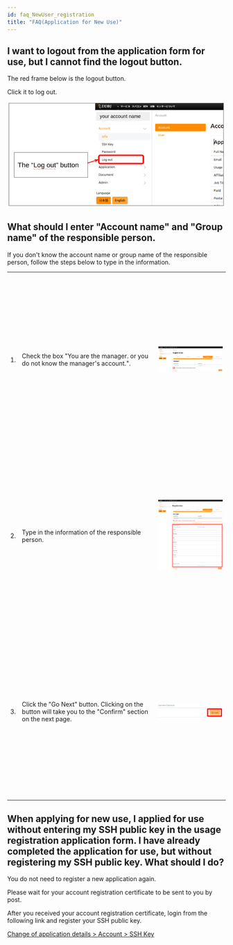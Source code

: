 ```yaml
---
id: faq_NewUser_registration
title: "FAQ(Application for New Use)"
---
```


##  I want to logout from the application form for use, but I cannot find the logout button.


The red frame below is the logout button.

Click it to log out.

![](logout_button.png)


## What should I enter "Account name" and "Group name" of the responsible person.

If you don't know the account name or group name of the responsible person, follow the steps below to type in the information. 

<table>
<tr>
<td>1.</td>
<td width="300">Check the box "You are the manager. or you do not know the manager's account.". </td>
<td height="400">

![](ResponsiblePerson_1.png)

</td>
</tr>
<tr>
<td>2.</td>
<td width="300">Type in the information of the responsible person. </td>
<td height="400">

![](ResponsiblePerson_2.png)

</td>
</tr>
<tr>
<td>3.</td>
<td width="300">Click the "Go Next" button. Clicking on the button will take you to the "Confirm" section on the next page. </td>
<td height="400">

![](ResponsiblePerson_3.png)

</td>
</tr>
</table>


## When applying for new use, I applied for use without entering my SSH public key in the usage registration application form. I have already completed the application for use, but without registering my SSH public key. What should I do?

You do not need to register a new application again.

Please wait for your account registration certificate to be sent to you by post.

After you received your account registration certificate, 
login from the following link and register your SSH public key.

[<u>Change of application details > Account > SSH Key</u>](/application/registration/#change-of-application-details)

